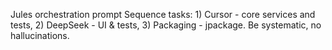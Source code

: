 Jules orchestration prompt
Sequence tasks: 1) Cursor - core services and tests, 2) DeepSeek - UI & tests, 3) Packaging - jpackage. Be systematic, no hallucinations.

